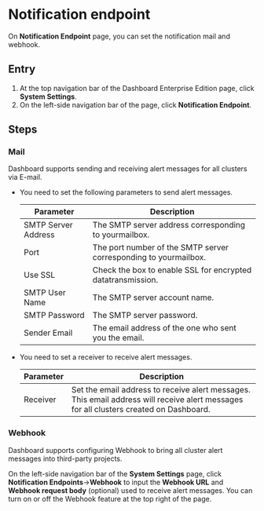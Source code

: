 # Notification endpoint

On **Notification Endpoint** page, you can set the notification mail and webhook.

## Entry

1. At the top navigation bar of the Dashboard Enterprise Edition page, click **System Settings**.
2. On the left-side navigation bar of the page, click **Notification Endpoint**.

## Steps

### Mail

Dashboard supports sending and receiving alert messages for all clusters via E-mail.

- You need to set the following parameters to send alert messages.

  | Parameter           | Description                                                         |
  | -------------- | ------------------------------------------------------------ |
  | SMTP Server Address| The SMTP server address corresponding to yourmailbox.                               |
  | Port         | The port number of the SMTP server corresponding to yourmailbox.                                |
  | Use SSL        | Check the box to enable SSL for encrypted datatransmission.                              |
  | SMTP User Name     | The SMTP server account name.                                         |
  | SMTP Password       | The SMTP server password.                                           |
  | Sender Email     | The email address of the one who sent you the email.                                    |

- You need to set a receiver to receive alert messages.

  | Parameter           | Description                                                         |
  | -------------- | ------------------------------------------------------------ |
  | Receiver         | Set the email address to receive alert messages. This email address will receive alert messages for all clusters created on Dashboard. |

### Webhook

Dashboard supports configuring Webhook to bring all cluster alert messages into third-party projects.
  
On the left-side navigation bar of the **System Settings** page, click **Notification Endpoints**->**Webhook** to input the **Webhook URL** and **Webhook request body** (optional) used to receive alert messages. You can turn on or off the Webhook feature at the top right of the page.
